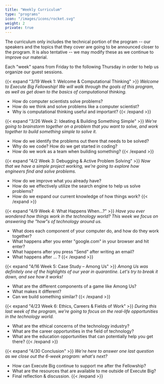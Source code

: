 ```yaml
---
title: "Weekly Curriculum"
type: "programs"
icon: "/images/icons/rocket.svg"
weight: 2
private: true
---
```


The curriculum only includes the technical portion of the program -- our speakers and the topics that they cover are going to be announced closer to the program. It is also tentative -- we may modify these as we continue to improve our material.

Each "week" spans from Friday to the following Thursday in order to help us organize our guest sessions. 

{{< expand "3/19 Week 1: Welcome & Computational Thinking" >}}
_Welcome to Execute Big Fellowship! We will walk through the goals of this program, as well as get down to the basics of computational thinking._

* How do computer scientists solve problems?
* How do we think and solve problems like a computer scientist?
* Why is computational thinking useful and important?
{{< /expand >}}

{{< expand "3/26 Week 2: Ideating & Building Something Simple" >}}
_We're going to brainstorm together on a problem that you want to solve, and work together to build something simple to solve it._

* How do we identify the problems out there that needs to be solved?
* Why do we code? How do we get started in coding?
* How do we work as a team when building something?
{{< /expand >}}

{{< expand "4/2 Week 3: Debugging & Active Problem Solving" >}}
_Now that we have a simple project working, we're going to explore how engineers find and solve problems._

* How do we improve what you already have?
* How do we effectively utilize the search engine to help us solve problems?
* How do we expand our current knowledge of how things work?
{{< /expand >}}

{{< expand "4/9 Week 4: What Happens When...?" >}}
_Have you ever wondered how things work in the technology world? This week we focus on answering the "how"s of technology around us._

* What does each component of your computer do, and how do they work together?
* What happens after you enter "google.com" in your browser and hit enter?
* What happens after you press "Send" after writing an email?
* What happens after ... ? 
{{< /expand >}}

{{< expand "4/16 Week 5: Case Study – Among Us" >}}
_Among Us was definitely one of the highlights of our year in quarantine. Let's try to break it down, and see how it works!_

* What are the different components of a game like Among Us?
* What makes it different? 
* Can we build something similar?
{{< /expand >}}

{{< expand "4/23 Week 6: Ethics, Careers & Fields of Work" >}}
_During this last week of the program, we're going to focus on the real-life opportunities in the technology world._

* What are the ethical concerns of the technology industry?
* What are the career opportunities in the field of technology?
* What are the education opportunities that can potentially help you get there?
{{< /expand >}}

{{< expand "4/30 Conclusion" >}}
_We're here to answer one last question as we close out the 6-week program: what's next?_

* How can Execute Big continue to support me after the Fellowship?
* What are the resources that are available to me outside of Execute Big?
* Final reflection & discussion.
{{< /expand >}}